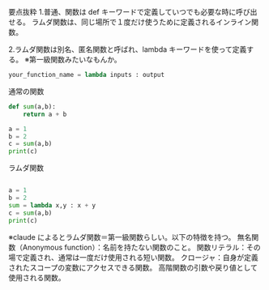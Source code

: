 要点抜粋 1.普通、関数は def キーワードで定義していつでも必要な時に呼び出せる。
ラムダ関数は、同じ場所で１度だけ使うために定義されるインライン関数。

2.ラムダ関数は別名、匿名関数と呼ばれ、lambda キーワードを使って定義する。
※第一級関数みたいなもんか。

```python
your_function_name = lambda inputs : output
```

通常の関数

```python
def sum(a,b):
    return a + b

a = 1
b = 2
c = sum(a,b)
print(c)
```

ラムダ関数

```python

a = 1
b = 2
sum = lambda x,y : x + y
c = sum(a,b)
print(c)
```

※claude によるとラムダ関数＝第一級関数らしい。以下の特徴を持つ。
無名関数（Anonymous function）：名前を持たない関数のこと。
関数リテラル：その場で定義され、通常は一度だけ使用される短い関数。
クロージャ：自身が定義されたスコープの変数にアクセスできる関数。
高階関数の引数や戻り値として使用される関数。
